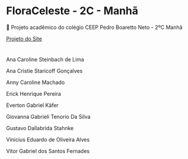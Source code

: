 # FloraCeleste - 2C - Manhã
🌿 Projeto acadêmico do colégio CEEP Pedro Boaretto Neto - 2ºC Manhã 

[Projeto do Site](https://viniciuseoa.github.io/FloraCeleste/Codigo/index.html)

#

Ana Caroline Steinbach de Lima

Ana Cristie Staricoff Gonçalves

Anny Caroline Machado

Erick Henrique Pereira

Everton Gabriel Käfer

Giovanna Gabrieli Tenorio Da Silva

Gustavo Dallabrida Stahnke

Vinicius Eduardo de Oliveira Alves

Vitor Gabriel dos Santos Fernades

